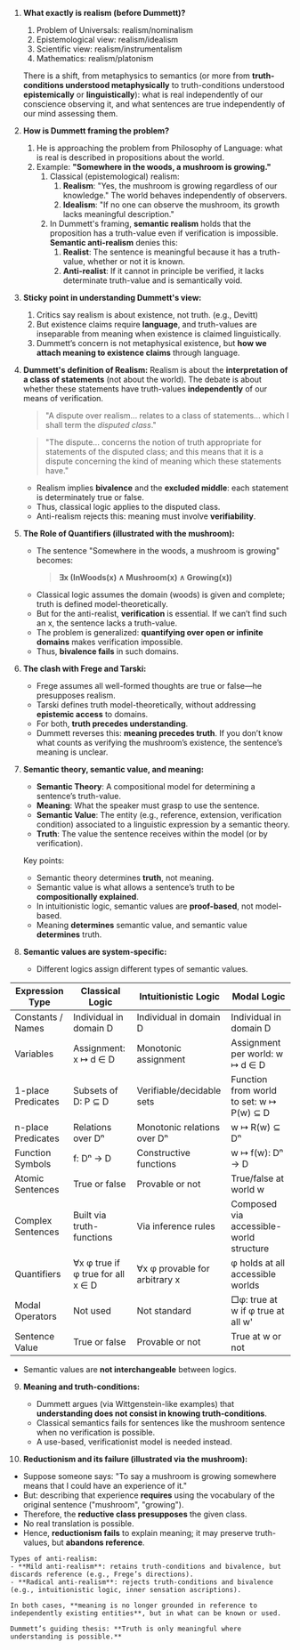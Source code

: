 1. **What exactly is realism (before Dummett)?**
    1. Problem of Universals: realism/nominalism
    2. Epistemological view: realism/idealism
    3. Scientific view: realism/instrumentalism
    4. Mathematics: realism/platonism

   There is a shift, from metaphysics to semantics (or more from **truth-conditions understood metaphysically** to truth-conditions understood **epistemically** or **linguistically**): what is real independently of our conscience observing it, and what sentences are true independently of our mind assessing them.

2. **How is Dummett framing the problem?**
    1. He is approaching the problem from Philosophy of Language: what is real is described in propositions about the world.
    2. Example: **"Somewhere in the woods, a mushroom is growing."**
        1. Classical (epistemological) realism:
            1. **Realism**: "Yes, the mushroom is growing regardless of our knowledge." The world behaves independently of observers.
            2. **Idealism**: "If no one can observe the mushroom, its growth lacks meaningful description."
        2. In Dummett's framing, **semantic realism** holds that the proposition has a truth-value even if verification is impossible. **Semantic anti-realism** denies this:
            1. **Realist**: The sentence is meaningful because it has a truth-value, whether or not it is known.
            2. **Anti-realist**: If it cannot in principle be verified, it lacks determinate truth-value and is semantically void.

3. **Sticky point in understanding Dummett's view:**
    1. Critics say realism is about existence, not truth. (e.g., Devitt)
    2. But existence claims require **language**, and truth-values are inseparable from meaning when existence is claimed linguistically.
    3. Dummett’s concern is not metaphysical existence, but **how we attach meaning to existence claims** through language.

4. **Dummett's definition of Realism:**
   Realism is about the **interpretation of a class of statements** (not about the world). The debate is about whether these statements have truth-values **independently** of our means of verification.

   > "A dispute over realism... relates to a class of statements... which I shall term the *disputed class*."

   > "The dispute... concerns the notion of truth appropriate for statements of the disputed class; and this means that it is a dispute concerning the kind of meaning which these statements have."

   - Realism implies **bivalence** and the **excluded middle**: each statement is determinately true or false.
   - Thus, classical logic applies to the disputed class.
   - Anti-realism rejects this: meaning must involve **verifiability**.

   
5. **The Role of Quantifiers (illustrated with the mushroom):**
    - The sentence "Somewhere in the woods, a mushroom is growing" becomes:
      > **∃x (InWoods(x) ∧ Mushroom(x) ∧ Growing(x))**
    - Classical logic assumes the domain (woods) is given and complete; truth is defined model-theoretically.
    - But for the anti-realist, **verification** is essential. If we can’t find such an x, the sentence lacks a truth-value.
    - The problem is generalized: **quantifying over open or infinite domains** makes verification impossible.
    - Thus, **bivalence fails** in such domains.

6. **The clash with Frege and Tarski:**
    - Frege assumes all well-formed thoughts are true or false—he presupposes realism.
    - Tarski defines truth model-theoretically, without addressing **epistemic access** to domains.
    - For both, **truth precedes understanding**.
    - Dummett reverses this: **meaning precedes truth**. If you don’t know what counts as verifying the mushroom’s existence, the sentence’s meaning is unclear.

7. **Semantic theory, semantic value, and meaning:**
   - **Semantic Theory**: A compositional model for determining a sentence’s truth-value.
   - **Meaning**: What the speaker must grasp to use the sentence.
   - **Semantic Value**: The entity (e.g., reference, extension, verification condition) associated to a linguistic expression by a semantic theory.
   - **Truth**: The value the sentence receives within the model (or by verification).

   Key points:
   - Semantic theory determines **truth**, not meaning.
   - Semantic value is what allows a sentence’s truth to be **compositionally explained**.
   - In intuitionistic logic, semantic values are **proof-based**, not model-based.
   - Meaning **determines** semantic value, and semantic value **determines** truth.

8. **Semantic values are system-specific:**
   - Different logics assign different types of semantic values.

| Expression Type       | Classical Logic                          | Intuitionistic Logic                        | Modal Logic                                   |
|-----------------------|-------------------------------------------|---------------------------------------------|-----------------------------------------------|
| Constants / Names     | Individual in domain D                    | Individual in domain D                      | Individual in domain D                        |
| Variables             | Assignment: x ↦ d ∈ D                    | Monotonic assignment                        | Assignment per world: w ↦ d ∈ D               |
| 1-place Predicates    | Subsets of D: P ⊆ D                      | Verifiable/decidable sets                   | Function from world to set: w ↦ P(w) ⊆ D      |
| n-place Predicates    | Relations over Dⁿ                        | Monotonic relations over Dⁿ                 | w ↦ R(w) ⊆ Dⁿ                                  |
| Function Symbols      | f: Dⁿ → D                                 | Constructive functions                      | w ↦ f(w): Dⁿ → D                               |
| Atomic Sentences      | True or false                             | Provable or not                             | True/false at world w                         |
| Complex Sentences     | Built via truth-functions                 | Via inference rules                         | Composed via accessible-world structure       |
| Quantifiers           | ∀x φ true if φ true for all x ∈ D       | ∀x φ provable for arbitrary x              | φ holds at all accessible worlds              |
| Modal Operators       | Not used                                  | Not standard                                 | □φ: true at w if φ true at all w'             |
| Sentence Value        | True or false                             | Provable or not                              | True at w or not                              |

   - Semantic values are **not interchangeable** between logics.

9. **Meaning and truth-conditions:**
   - Dummett argues (via Wittgenstein-like examples) that **understanding does not consist in knowing truth-conditions**.
   - Classical semantics fails for sentences like the mushroom sentence when no verification is possible.
   - A use-based, verificationist model is needed instead.

10. **Reductionism and its failure (illustrated via the mushroom):**
   - Suppose someone says: "To say a mushroom is growing somewhere means that I could have an experience of it."
   - But: describing that experience **requires** using the vocabulary of the original sentence ("mushroom", "growing").
   - Therefore, the **reductive class presupposes** the given class.
   - No real translation is possible.
   - Hence, **reductionism fails** to explain meaning; it may preserve truth-values, but **abandons reference**.

    Types of anti-realism:
    - **Mild anti-realism**: retains truth-conditions and bivalence, but discards reference (e.g., Frege’s directions).
    - **Radical anti-realism**: rejects truth-conditions and bivalence (e.g., intuitionistic logic, inner sensation ascriptions).

    In both cases, **meaning is no longer grounded in reference to independently existing entities**, but in what can be known or used.

    Dummett’s guiding thesis: **Truth is only meaningful where understanding is possible.**

